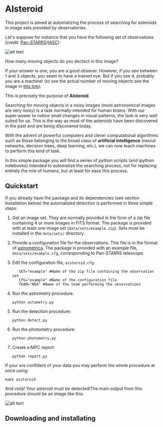 # AIsteroid

This project is aimed at automatizing the process of searching for
asteroids in image sets provided by observatories.

Let's suppose for instance that you have the following set of
observations (credit:
[Pan-STARRS](https://panstarrs.stsci.edu/)/[IASC](http://iasc.hsutx.edu/)):

![alt text](https://raw.githubusercontent.com/seap-udea/AIsteroid/master/images/example-raw.gif)

How many moving objects do you dectect in this image? 

If your answer is one, you are a good obsever.  However, if you see
between 1 and 3 objects, you seem to have a trained eye.  But if you
see 4, probably you are a machine! (to see the actual number of moving
objects see the image in [this
link](https://raw.githubusercontent.com/seap-udea/AIsteroid/master/images/example-detection.gif)).

This is precisely the purpose of **AIsteroid**. 

Searching for moving objects in a noisy images (most astronomical
images are very noisy) is a task normally intended for human
brains. With our super-power to notice small changes in visual
patterns, the task is very well suited for us. This is the way as most
of the asteroids have been discovered in the past and are being
discovered today.

With the advent of powerful computers and clever computational
algorithms such as those belonging to the broad class of **artificial
intelligence** (neural networks, decision trees, deep learning, etc.),
we can now teach machines to perform this kind of task.

In this simple package you will find a series of python scripts (and
ipython notebooks) intended to automatize the searching process, not
for replacing entirely the role of humans, but at least for ease this
process.

Quickstart
----------

If you already have the package and its dependencies (see section
Installation below) the automatized detection is performed in three
simple steps:

1. Get an image set.  They are normally provided in the form of a zip
   file containing 4 or more images in FITS format.  The package is
   provided with at least one image set (``data/sets/example.zip``).
   Sets must be installed in the ``data/sets/`` directory.

2. Provide a configuration file for the observations.  This file is in
   the format of [astrometrica](http://www.astrometrica.at).  The
   package is provided with an example file,
   ``data/sets/example.cfg``, corresponding to Pan-STARRS telescope.

3. Edit the configuration file, ``aisteroid.cfg``:

   ```
      SET="example" #Name of the zip file containing the observation set
      CFG="example" #Name of the configuration file
      TEAM="NEA" #Name of the team performing the observations
   ```

4. Run the astrometry procedure:
   
   ```
   python astometry.py
   ```
   
5. Run the detection procedure:

   ```
   python detect.py
   ```

5. Run the photometry procedure:

   ```
   python photometry.py
   ```
   
6. Create a MPC report:

   ```
   python report.py
   ```
   
If your are confident of your data you may perform the whole procedure
at once using:

```
make aisteroid
```

And voilà!  Your asteroid must be detected!The main output from this
procedure should be an image like this:

![alt text](https://raw.githubusercontent.com/seap-udea/AIsteroid/master/images/example-detection.gif)

Downloading and installating
----------------------------

